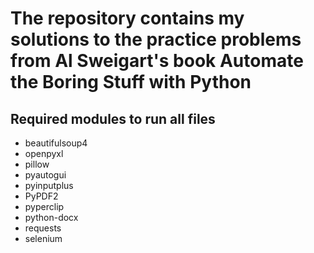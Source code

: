 # The repository contains my solutions to the practice problems from Al Sweigart's book Automate the Boring Stuff with Python  
  
## Required modules to run all files  
- beautifulsoup4
- openpyxl
- pillow
- pyautogui
- pyinputplus
- PyPDF2
- pyperclip
- python-docx
- requests
- selenium